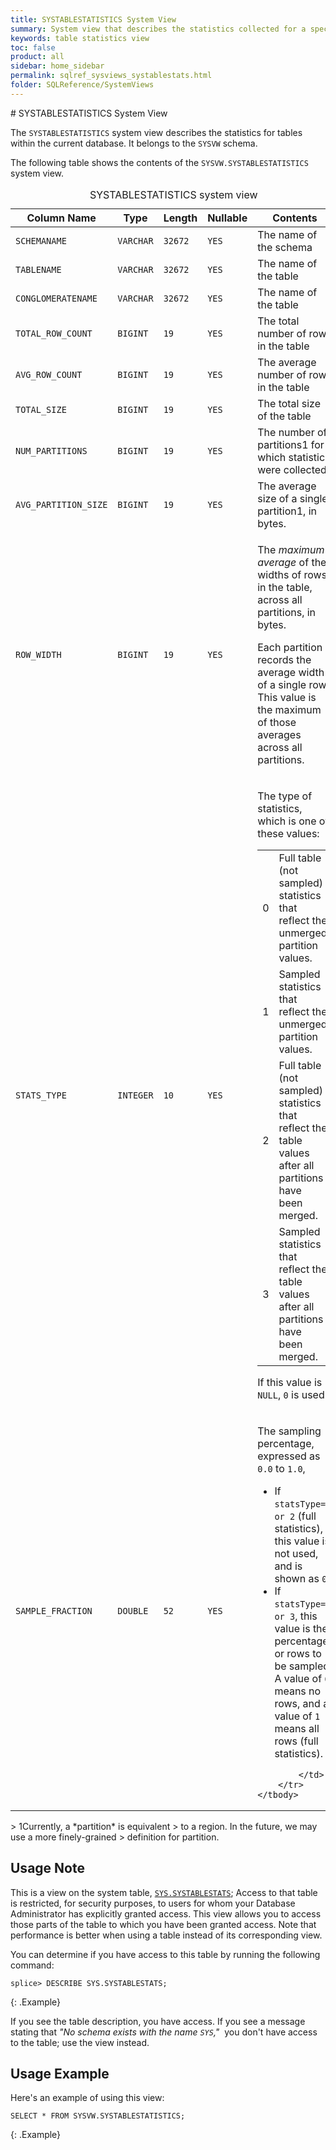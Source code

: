```yaml
---
title: SYSTABLESTATISTICS System View
summary: System view that describes the statistics collected for a specific table
keywords: table statistics view
toc: false
product: all
sidebar: home_sidebar
permalink: sqlref_sysviews_systablestats.html
folder: SQLReference/SystemViews
---
```

<section>
<div class="TopicContent" data-swiftype-index="true" markdown="1">
# SYSTABLESTATISTICS System View

The `SYSTABLESTATISTICS` system view describes the statistics for tables
within the current database. It belongs to the `SYSVW` schema.

The following table shows the contents of the `SYSVW.SYSTABLESTATISTICS`
system view.

<table>
    <caption>SYSTABLESTATISTICS system view</caption>
    <col />
    <col />
    <col />
    <col />
    <col />
    <thead>
        <tr>
            <th>Column Name</th>
            <th>Type</th>
            <th>Length</th>
            <th>Nullable</th>
            <th>Contents</th>
        </tr>
    </thead>
    <tbody>
        <tr>
            <td><code>SCHEMANAME</code></td>
            <td><code>VARCHAR</code></td>
            <td><code>32672</code></td>
            <td><code>YES</code></td>
            <td>The name of the schema</td>
        </tr>
        <tr>
            <td><code>TABLENAME</code></td>
            <td><code>VARCHAR</code></td>
            <td><code>32672</code></td>
            <td><code>YES</code></td>
            <td>The name of the table</td>
        </tr>
        <tr>
            <td><code>CONGLOMERATENAME</code></td>
            <td><code>VARCHAR</code></td>
            <td><code>32672</code></td>
            <td><code>YES</code></td>
            <td>The name of the table</td>
        </tr>
        <tr>
            <td><code>TOTAL_ROW_COUNT</code></td>
            <td><code>BIGINT</code></td>
            <td><code>19</code></td>
            <td><code>YES</code></td>
            <td>The total number of rows in the table</td>
        </tr>
        <tr>
            <td><code>AVG_ROW_COUNT</code></td>
            <td><code>BIGINT</code></td>
            <td><code>19</code></td>
            <td><code>YES</code></td>
            <td>The average number of rows in the table</td>
        </tr>
        <tr>
            <td><code>TOTAL_SIZE</code></td>
            <td><code>BIGINT</code></td>
            <td><code>19</code></td>
            <td><code>YES</code></td>
            <td>The total size of the table</td>
        </tr>
        <tr>
            <td><code>NUM_PARTITIONS</code></td>
            <td><code>BIGINT</code></td>
            <td><code>19</code></td>
            <td><code>YES</code></td>
            <td>The number of partitions<span class="Footnote">1</span> for which statistics were collected.</td>
        </tr>
        <tr>
            <td><code>AVG_PARTITION_SIZE</code></td>
            <td><code>BIGINT</code></td>
            <td><code>19</code></td>
            <td><code>YES</code></td>
            <td>The average size of a single partition<span class="Footnote">1</span>, in bytes.</td>
        </tr>
        <tr>
            <td><code>ROW_WIDTH</code></td>
            <td><code>BIGINT</code></td>
            <td><code>19</code></td>
            <td><code>YES</code></td>
            <td>
                <p class="noSpaceAbove">The <em>maximum average</em> of the widths of rows in the table, across all partitions, in bytes.</p>
                <p>Each partition records the average width of a single row. This value is the maximum of those averages across all partitions.</p>
            </td>
        </tr>
        <tr>
            <td><code>STATS_TYPE</code></td>
            <td><code>INTEGER</code></td>
            <td><code>10</code></td>
            <td><code>YES</code></td>
            <td>
                <p>The type of statistics, which is one of these values:</p>
                <table>
                    <col />
                    <col />
                    <tbody>
                        <tr>
                            <td>0</td>
                            <td>Full table (not sampled) statistics that reflect the unmerged partition values.</td>
                        </tr>
                        <tr>
                            <td>1</td>
                            <td>Sampled statistics that reflect the unmerged partition values.</td>
                        </tr>
                        <tr>
                            <td>2</td>
                            <td>Full table (not sampled) statistics that reflect the table values after all partitions have been merged.</td>
                        </tr>
                        <tr>
                            <td>3</td>
                            <td>Sampled statistics that reflect the table values after all partitions have been merged.</td>
                        </tr>
                    </tbody>
                </table>
                <p>If this value is <code>NULL</code>, <code>0</code> is used.</p>
            </td>
        </tr>
        <tr>
            <td><code>SAMPLE_FRACTION</code></td>
            <td><code>DOUBLE</code></td>
            <td><code>52</code></td>
            <td><code>YES</code></td>
            <td>
                <p>The sampling percentage, expressed as <code>0.0</code> to <code>1.0</code>, </p>
            <ul>
                <li>If <code>statsType=0 or 2</code> (full statistics), this value is not used, and is shown as <code>0</code>.</li>
                <li>If <code>statsType=1 or 3</code>, this value is the percentage or rows to be sampled. A value of <code>0</code> means no rows, and a value of <code>1</code> means all rows (full statistics).</li>
            </ul>

            </td>
        </tr>
    </tbody>
</table>
> <span class="Footnote">1</span>Currently, a *partition* is equivalent
> to a region. In the future, we may use a more finely-grained
> definition for partition.

## Usage Note

This is a view on the system table, [`SYS.SYSTABLESTATS`](sqlref_systables_systablestats.html); Access to that table is restricted, for security purposes, to users for whom your Database Administrator has explicitly granted access. This view allows you to access those parts of the table to which you have been granted access. Note that performance is better when using a table instead of its corresponding view.

You can determine if you have access to this table by running the following command:

```
splice> DESCRIBE SYS.SYSTABLESTATS;
```
{: .Example}

If you see the table description, you have access. If you see a message stating that _"No schema exists with the name `SYS`,"_&nbsp; you don't have access to the table; use the view instead.

## Usage Example

Here's an example of using this view:

```
SELECT * FROM SYSVW.SYSTABLESTATISTICS;
```
{: .Example}


</div>
</section>
